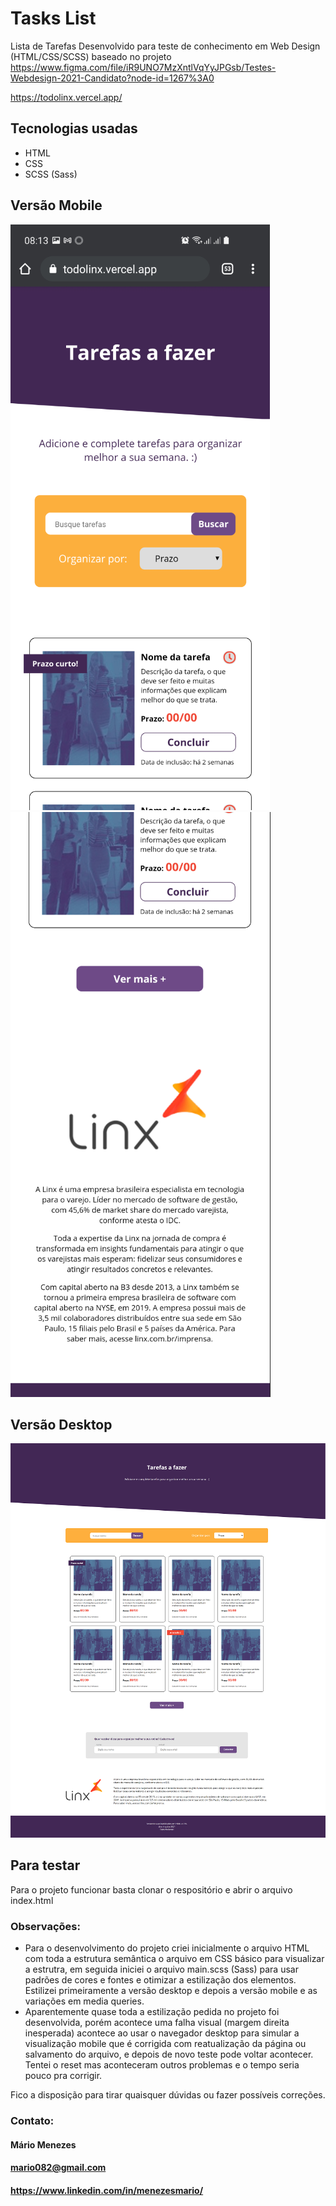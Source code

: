  # Tasks List

Lista de Tarefas
Desenvolvido para teste de conhecimento em Web Design (HTML/CSS/SCSS) baseado no projeto https://www.figma.com/file/iR9UNO7MzXntlVqYyJPGsb/Testes-Webdesign-2021-Candidato?node-id=1267%3A0

https://todolinx.vercel.app/

## Tecnologias usadas

- HTML
- CSS
- SCSS (Sass)

## Versão Mobile
![Mobile](https://github.com/menezesmario/task_list/blob/main/assets/mobile1.png)
![Mobile](https://github.com/menezesmario/task_list/blob/main/assets/mobile2.png)

## Versão Desktop
![Desktop](https://github.com/menezesmario/task_list/blob/main/assets/desktop.png)

## Para testar
Para o projeto funcionar basta clonar o respositório e abrir o arquivo index.html

### Observações:
- Para o desenvolvimento do projeto criei inicialmente o arquivo HTML com toda a estrutura semântica o arquivo em CSS básico para visualizar a estrutra, em seguida iniciei o arquivo main.scss (Sass) para usar padrões de cores e fontes e otimizar a estilização dos elementos. Estilizei primeiramente a versão desktop e depois a versão mobile e as variações em media queries.
- Aparentemente quase toda a estilização pedida no projeto foi desenvolvida, porém acontece uma falha visual (margem direita inesperada) acontece ao usar o navegador desktop para simular a visualização mobile que é corrigida com reatualização da página ou salvamento do arquivo, e depois de novo teste pode voltar acontecer. Tentei o reset mas aconteceram outros problemas e o tempo seria pouco pra corrigir.

Fico a disposição para tirar quaisquer dúvidas ou fazer possíveis correções.

### Contato:
#### Mário Menezes
#### mario082@gmail.com
#### https://www.linkedin.com/in/menezesmario/


 

 
